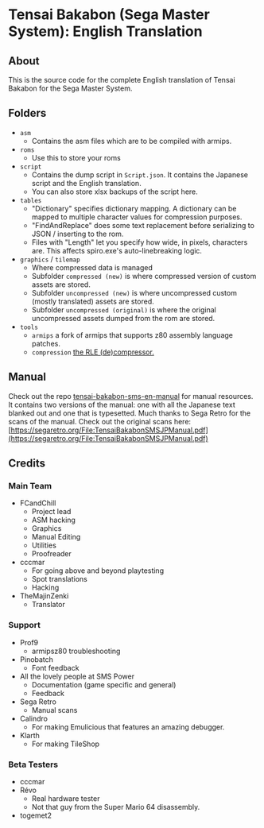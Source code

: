 [//]: <> (This readme is in the markdown format. Please preview in a markdown parser.)

# Tensai Bakabon (Sega Master System): English Translation

## About
This is the source code for the complete English translation of Tensai Bakabon for the Sega Master System.

## Folders
* `asm`
	* Contains the asm files which are to be compiled with armips.
* `roms`
	* Use this to store your roms
* `script`
	* Contains the dump script in `Script.json`. It contains the Japanese script and the English translation.
    * You can also store xlsx backups of the script here.
* `tables`
	* "Dictionary" specifies dictionary mapping. A dictionary can be mapped to multiple character values for compression purposes.
	* "FindAndReplace" does some text replacement before serializing to JSON / inserting to the rom.
	* Files with "Length" let you specify how wide, in pixels, characters are. This affects spiro.exe's auto-linebreaking logic.
* `graphics` / `tilemap`
	* Where compressed data is managed
	* Subfolder `compressed (new)` is where compressed version of custom assets are stored.
	* Subfolder `uncompressed (new)` is where uncompressed custom (mostly translated) assets are stored.
	* Subfolder `uncompressed (original)` is where the original uncompressed assets dumped from the rom are stored.
* `tools`
	* `armips` a fork of armips that supports z80 assembly language patches.
	* `compression` [the RLE (de)compressor.](https://github.com/romh-acking/tensei-bakabon-de-compressor)
## Manual
Check out the repo [tensai-bakabon-sms-en-manual](https://github.com/romh-acking/tensai-bakabon-sms-en-manual) for manual resources. It contains two versions of the manual: one with all the Japanese text blanked out and one that is typesetted. Much thanks to Sega Retro for the scans of the manual. Check out the original scans here:
[https://segaretro.org/File:TensaiBakabonSMSJPManual.pdf](https://segaretro.org/File:TensaiBakabonSMSJPManual.pdf)

## Credits

### Main Team
* FCandChill
    * Project lead
    * ASM hacking
	* Graphics
	* Manual Editing
    * Utilities
    * Proofreader
* cccmar
	* For going above and beyond playtesting
	* Spot translations
    * Hacking
* TheMajinZenki
	* Translator
### Support
* Prof9
	* armipsz80 troubleshooting
* Pinobatch
	* Font feedback
* All the lovely people at SMS Power
	* Documentation (game specific and general)
	* Feedback
* Sega Retro
	* Manual scans
* Calindro
	* For making Emulicious that features an amazing debugger.
* Klarth
	* For making TileShop

### Beta Testers
* cccmar
* Révo
	* Real hardware tester
	* Not that guy from the Super Mario 64 disassembly.
* togemet2